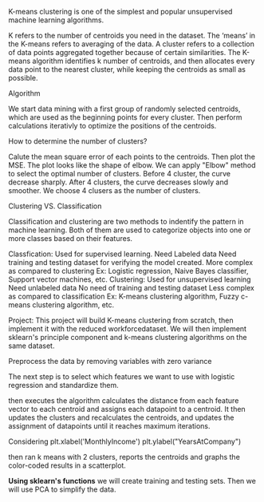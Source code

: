 
K-means clustering is one of the simplest and popular unsupervised machine learning algorithms.

K refers to the number of centroids you need in the dataset.
The ‘means’ in the K-means refers to averaging of the data.
A cluster refers to a collection of data points aggregated together because of certain similarities.
The K-means algorithm identifies k number of centroids, and then allocates every data point to the nearest cluster, while keeping the centroids as small as possible.

Algorithm

We start data mining with a first group of randomly selected centroids, which are used as the beginning points for every cluster. Then perform calculations iterativly to optimize the positions of the centroids.

How to determine the number of clusters?

Calute the mean square error of each points to the centroids. Then plot the MSE. The plot looks like the shape of elbow. We can apply "Elbow" method to select the optimal number of clusters. Before 4 cluster, the curve decrease sharply. After 4 clusters, the curve decreases slowly and smoother. We choose 4 clusers as the number of clusters.

Clustering VS. Classification

Classification and clustering are two methods to indentify the pattern in machine learning. Both of them are used to categorize objects into one or more classes based on their features.

Classfication:
Used for supervised learning.
Need Labeled data
Need training and testing dataset for verifying the model created.
More complex as compared to clustering
Ex: Logistic regression, Naive Bayes classifier, Support vector machines, etc.
Clustering:
Used for unsupervised learning
Need unlabeled data
No need of training and testing dataset
Less complex as compared to classification
Ex: K-means clustering algorithm, Fuzzy c-means clustering algorithm, etc.


Project:
This project will build K-means clustering from scratch, then implement it with the reduced workforcedataset. We will then implement sklearn's principle component and k-means clustering algorithms on the same dataset.

Preprocess the data by removing variables with zero variance

The next step is to select which features we want to use with logistic regression and standardize them.

then executes the algorithm calculates the distance from each feature vector to each centroid and assigns each datapoint to a centroid. It then updates the clusters and recalculates the centroids, and updates the assignment of datapoints until it reaches maximum iterations.

Considering plt.xlabel('MonthlyIncome')
plt.ylabel("YearsAtCompany")

then ran k means with 2 clusters, reports the centroids and graphs the color-coded results in a scatterplot.

**Using sklearn's functions**
we will create training and testing sets. Then we will use PCA to simplify the data.


